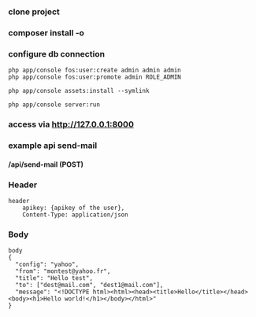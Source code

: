 ### clone project

### composer install -o

### configure db connection
```
php app/console fos:user:create admin admin admin
php app/console fos:user:promote admin ROLE_ADMIN

php app/console assets:install --symlink

php app/console server:run
```

### access via http://127.0.0.1:8000

### example api send-mail

#### /api/send-mail (POST)

### Header
```
header  
    apikey: {apikey of the user}, 
    Content-Type: application/json
```
### Body
```
body
{
  "config": "yahoo",   
  "from": "montest@yahoo.fr",   
  "title": "Hello test",   
  "to": ["dest@mail.com", "dest1@mail.com"],   
  "message": "<!DOCTYPE html><html><head><title>Hello</title></head><body><h1>Hello world!</h1></body></html>"
}
```
